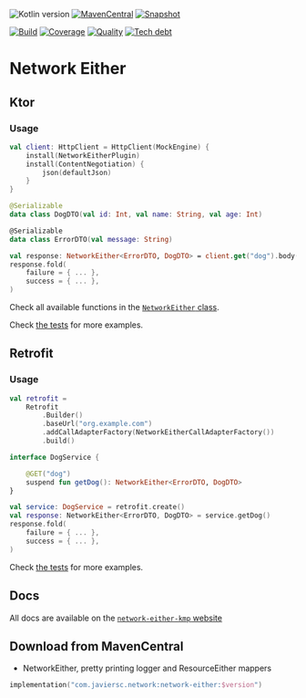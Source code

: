 ![Kotlin version](https://img.shields.io/badge/kotlin-2.0.21-blueviolet?logo=kotlin&logoColor=white)
[![MavenCentral](https://img.shields.io/maven-central/v/com.javiersc.network/network-either?label=MavenCentral)](https://repo1.maven.org/maven2/com/javiersc/network/network-either/)
[![Snapshot](https://img.shields.io/nexus/s/com.javiersc.network/network-either?server=https%3A%2F%2Foss.sonatype.org%2F&label=Snapshot)](https://oss.sonatype.org/content/repositories/snapshots/com/javiersc/network/network-either/)

[![Build](https://img.shields.io/github/actions/workflow/status/JavierSegoviaCordoba/network-either-kmp/build-kotlin.yaml?label=Build&logo=GitHub)](https://github.com/JavierSegoviaCordoba/network-either-kmp/tree/main)
[![Coverage](https://img.shields.io/sonar/coverage/com.javiersc.network:network-either?label=Coverage&logo=SonarCloud&logoColor=white&server=https%3A%2F%2Fsonarcloud.io)](https://sonarcloud.io/dashboard?id=com.javiersc.network:network-either)
[![Quality](https://img.shields.io/sonar/quality_gate/com.javiersc.network:network-either?label=Quality&logo=SonarCloud&logoColor=white&server=https%3A%2F%2Fsonarcloud.io)](https://sonarcloud.io/dashboard?id=com.javiersc.network:network-either)
[![Tech debt](https://img.shields.io/sonar/tech_debt/com.javiersc.network:network-either?label=Tech%20debt&logo=SonarCloud&logoColor=white&server=https%3A%2F%2Fsonarcloud.io)](https://sonarcloud.io/dashboard?id=com.javiersc.network:network-either)

# Network Either

## Ktor

### Usage

```kotlin
val client: HttpClient = HttpClient(MockEngine) {
    install(NetworkEitherPlugin)
    install(ContentNegotiation) {
        json(defaultJson)
    }
}

@Serializable
data class DogDTO(val id: Int, val name: String, val age: Int)

@Serializable
data class ErrorDTO(val message: String)

val response: NetworkEither<ErrorDTO, DogDTO> = client.get("dog").body()
response.fold(
    failure = { ... },
    success = { ... },
)
```

Check all available functions in the [
`NetworkEither` class](subprojects/network-either/common/main/kotlin/com/javiersc/network/either/NetworkEither.kt).

Check [the tests](subprojects/network-either/common/test/kotlin/com/javiersc/network/either/KtorTest.kt)
for more examples.

## Retrofit

### Usage

```kotlin
val retrofit =
    Retrofit
        .Builder()
        .baseUrl("org.example.com")
        .addCallAdapterFactory(NetworkEitherCallAdapterFactory())
        .build()

interface DogService {

    @GET("dog")
    suspend fun getDog(): NetworkEither<ErrorDTO, DogDTO>
}

val service: DogService = retrofit.create()
val response: NetworkEither<ErrorDTO, DogDTO> = service.getDog()
response.fold(
    failure = { ... },
    success = { ... },
)
```

Check [the tests](subprojects/network-either/jvm/test/kotlin/com/javiersc/network/either/RetrofitTest.kt)
for more examples.

## Docs

All docs are available on the [`network-either-kmp` website](https://network-either-kmp.javiersc.com)

## Download from MavenCentral

- NetworkEither, pretty printing logger and ResourceEither mappers

```kotlin
implementation("com.javiersc.network:network-either:$version")
```
